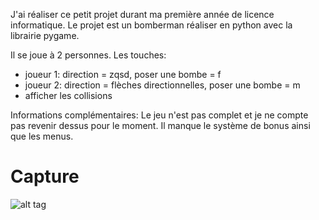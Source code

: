 J'ai réaliser ce petit projet durant ma première année de licence informatique.
Le projet est un bomberman réaliser en python avec la librairie pygame.

Il se joue à 2 personnes.
Les touches:
  - joueur 1: direction = zqsd, poser une bombe = f
  - joueur 2: direction = flèches directionnelles, poser une bombe = m
  - afficher les collisions

Informations complémentaires:
Le jeu n'est pas complet et je ne compte pas revenir dessus pour le moment. Il manque le système de bonus ainsi que les menus.


# Capture
![alt tag](https://user-images.githubusercontent.com/123307041/268609457-c4dc3763-43aa-4165-897d-b8ec96c81e93.png)

